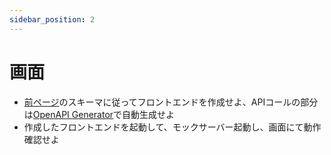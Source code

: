 ```yaml
---
sidebar_position: 2
---
```


# 画面

- [前ページ](./01_schema.md)のスキーマに従ってフロントエンドを作成せよ、APIコールの部分は[OpenAPI Generator](https://github.com/OpenAPITools/openapi-generator)で自動生成せよ
- 作成したフロントエンドを起動して、モックサーバー起動し、画面にて動作確認せよ
